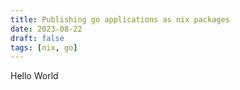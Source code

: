 ```yaml
---
title: Publishing go applications as nix packages
date: 2023-08-22
draft: false
tags: [nix, go]
---
```


Hello World
